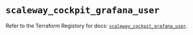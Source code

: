 # `scaleway_cockpit_grafana_user`

Refer to the Terraform Registory for docs: [`scaleway_cockpit_grafana_user`](https://www.terraform.io/docs/providers/scaleway/r/cockpit_grafana_user).
